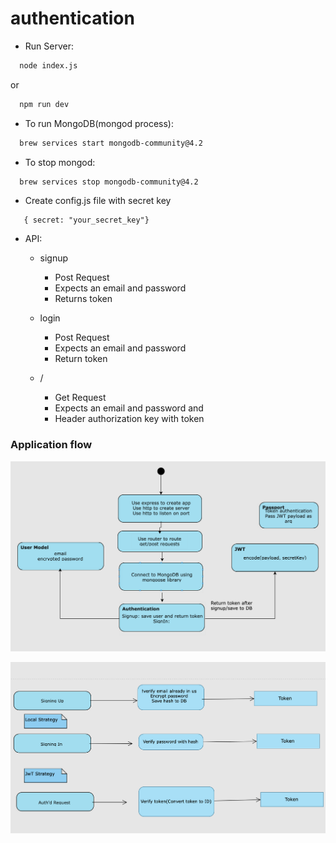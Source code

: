 # authentication

-   Run Server:

```sh
  node index.js
```

or

```sh
  npm run dev
```

-   To run MongoDB(mongod process):

```sh
  brew services start mongodb-community@4.2
```

-   To stop mongod:

```sh
  brew services stop mongodb-community@4.2
```

-   Create config.js file with secret key

```
   { secret: "your_secret_key"}
```

-   API:

    -   signup

        -   Post Request
        -   Expects an email and password
        -   Returns token

    -   login

        -   Post Request
        -   Expects an email and password
        -   Return token

    -   /

        -   Get Request
        -   Expects an email and password and
        -   Header authorization key with token

### Application flow

![app_diagram](/server/diagrams/app.png)

![authentication diagram](/server/diagrams/authentication.png)
